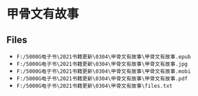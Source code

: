 # 甲骨文有故事

## Files

- `F:/5000G电子书\2021书籍更新\0304\甲骨文有故事\甲骨文有故事.epub`
- `F:/5000G电子书\2021书籍更新\0304\甲骨文有故事\甲骨文有故事.jpg`
- `F:/5000G电子书\2021书籍更新\0304\甲骨文有故事\甲骨文有故事.mobi`
- `F:/5000G电子书\2021书籍更新\0304\甲骨文有故事\甲骨文有故事.pdf`
- `F:/5000G电子书\2021书籍更新\0304\甲骨文有故事\files.txt`
